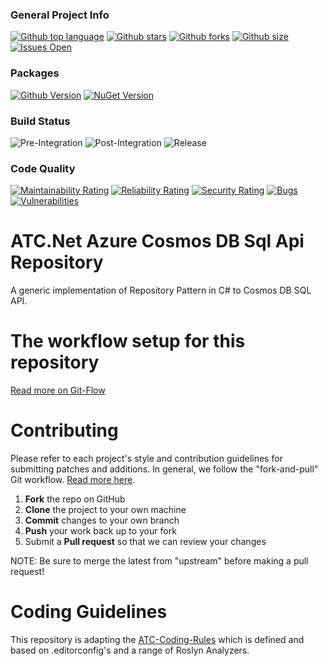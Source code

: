 ### General Project Info
[![Github top language](https://img.shields.io/github/languages/top/atc-net/atc-cosmos-sql-api-repository)](https://github.com/atc-net/atc-cosmos-sql-api-repository)
[![Github stars](https://img.shields.io/github/stars/atc-net/atc-cosmos-sql-api-repository)](https://github.com/atc-net/atc-cosmos-sql-api-repository)
[![Github forks](https://img.shields.io/github/forks/atc-net/atc-cosmos-sql-api-repository)](https://github.com/atc-net/atc-cosmos-sql-api-repository)
[![Github size](https://img.shields.io/github/repo-size/atc-net/atc-cosmos-sql-api-repository)](https://github.com/atc-net/atc-cosmos-sql-api-repository)
[![Issues Open](https://img.shields.io/github/issues/atc-net/atc-cosmos-sql-api-repository.svg?logo=github)](https://github.com/atc-net/atc-cosmos-sql-api-repository/issues)

### Packages
[![Github Version](https://img.shields.io/static/v1?logo=github&color=blue&label=github&message=latest)](https://github.com/orgs/atc-net/packages?repo_name=atc-cosmos-sql-api-repository)
[![NuGet Version](https://img.shields.io/nuget/v/atc-cosmos-sql-api-repository.svg?logo=nuget)](https://www.nuget.org/profiles/atc-net)

### Build Status
![Pre-Integration](https://github.com/atc-net/atc-cosmos-sql-api-repository/workflows/Pre-Integration/badge.svg)
![Post-Integration](https://github.com/atc-net/atc-cosmos-sql-api-repository/workflows/Post-Integration/badge.svg)
![Release](https://github.com/atc-net/atc-cosmos-sql-api-repository/workflows/Release/badge.svg)

### Code Quality
[![Maintainability Rating](https://sonarcloud.io/api/project_badges/measure?project=atc-cosmos-sql-api-repository&metric=sqale_rating)](https://sonarcloud.io/dashboard?id=atc-cosmos-sql-api-repository)
[![Reliability Rating](https://sonarcloud.io/api/project_badges/measure?project=atc-cosmos-sql-api-repository&metric=reliability_rating)](https://sonarcloud.io/dashboard?id=atc-cosmos-sql-api-repository)
[![Security Rating](https://sonarcloud.io/api/project_badges/measure?project=atc-cosmos-sql-api-repository&metric=security_rating)](https://sonarcloud.io/dashboard?id=atc-cosmos-sql-api-repository)
[![Bugs](https://sonarcloud.io/api/project_badges/measure?project=atc-cosmos-sql-api-repository&metric=bugs)](https://sonarcloud.io/dashboard?id=atc-cosmos-sql-api-repository)
[![Vulnerabilities](https://sonarcloud.io/api/project_badges/measure?project=atc-cosmos-sql-api-repository&metric=vulnerabilities)](https://sonarcloud.io/dashboard?id=atc-cosmos-sql-api-repository)

# ATC.Net Azure Cosmos DB Sql Api Repository

A generic implementation of Repository Pattern in C# to Cosmos DB SQL API.

# The workflow setup for this repository
[Read more on Git-Flow](docs/GitFlow.md)

# Contributing

Please refer to each project's style and contribution guidelines for submitting patches and additions. In general, we follow the "fork-and-pull" Git workflow. [Read more here](https://gist.github.com/Chaser324/ce0505fbed06b947d962).

 1. **Fork** the repo on GitHub
 2. **Clone** the project to your own machine
 3. **Commit** changes to your own branch
 4. **Push** your work back up to your fork
 5. Submit a **Pull request** so that we can review your changes

NOTE: Be sure to merge the latest from "upstream" before making a pull request!

# Coding Guidelines

This repository is adapting the [ATC-Coding-Rules](https://github.com/atc-net/atc-coding-rules) which is defined and based on .editorconfig's and a range of Roslyn Analyzers.
